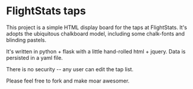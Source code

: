 FlightStats taps
================

This project is a simple HTML display board for the taps at FlightStats.
It's adopts the ubiquitous chalkboard model, including some chalk-fonts
and blinding pastels.

It's written in python + flask with a little hand-rolled html + jquery.
Data is persisted in a yaml file.

There is no security -- any user can edit the tap list.

Please feel free to fork and make moar awesomer.

